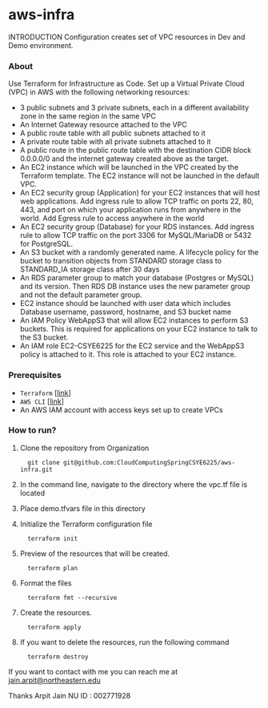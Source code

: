 # aws-infra

INTRODUCTION
Configuration  creates set of VPC resources in Dev and Demo environment.


### About
Use Terraform for Infrastructure as Code. Set up a Virtual Private Cloud (VPC) in AWS with the following networking resources:

- 3 public subnets and 3 private subnets, each in a different availability zone in the same region in the same VPC
- An Internet Gateway resource attached to the VPC
- A public route table with all public subnets attached to it
- A private route table with all private subnets attached to it
- A public route in the public route table with the destination CIDR block 0.0.0.0/0 and the internet gateway created above as the target.
- An EC2 instance which will be launched in the VPC created by the Terraform template. The EC2 instance will not be launched in the default VPC.
- An EC2 security group (Application) for your EC2 instances that will host web applications. Add ingress rule to allow TCP traffic on ports 22, 80, 443, and port on which your application runs from anywhere in the world. Add Egress rule to access anywhere in the world
- An EC2 security group (Database) for your RDS instances. Add ingress rule to allow TCP traffic on the port 3306 for MySQL/MariaDB or 5432 for PostgreSQL.
- An S3 bucket with a randomly generated name. A lifecycle policy for the bucket to transition objects from STANDARD storage class to STANDARD_IA storage class after 30 days
- An RDS parameter group to match your database (Postgres or MySQL) and its version. Then RDS DB instance uses the new parameter group and not the default parameter group.
- EC2 instance should be launched with user data which includes Database username, password, hostname, and S3 bucket name
- An IAM Policy WebAppS3 that will allow EC2 instances to perform S3 buckets. This is required for applications on your EC2 instance to talk to the S3 bucket.
- An IAM role EC2-CSYE6225 for the EC2 service and the WebAppS3 policy is attached to it. This role is attached to your EC2 instance.


### Prerequisites

- `Terraform` [[link](https://developer.hashicorp.com/terraform/downloads?ajs_aid=fabfcbfb-08e9-498d-ac4b-fb1011298861&product_intent=terraform)]
- `AWS CLI` [[link](https://docs.aws.amazon.com/cli/latest/userguide/getting-started-install.html)]
- An AWS IAM account with access keys set up to create VPCs

### How to run?

1. Clone the repository from Organization
    ```shell
      git clone git@github.com:CloudComputingSpringCSYE6225/aws-infra.git
    ```
2. In the command line, navigate to the directory where the vpc.tf file is located

3. Place demo.tfvars file in this directory

4. Initialize the Terraform configuration file
    ```shell
      terraform init
    ```
5. Preview of the resources that will be created.
    ```shell
      terraform plan 
    ```
6. Format the files
    ```shell
      terraform fmt --recursive
    ```
7. Create the resources.
    ```shell
      terraform apply
    ```
8. If you want to delete the resources, run the following command
    ```shell
      terraform destroy
    ```

If you want to contact with me you can reach me at jain.arpit@northeastern.edu

Thanks Arpit Jain NU ID : 002771928